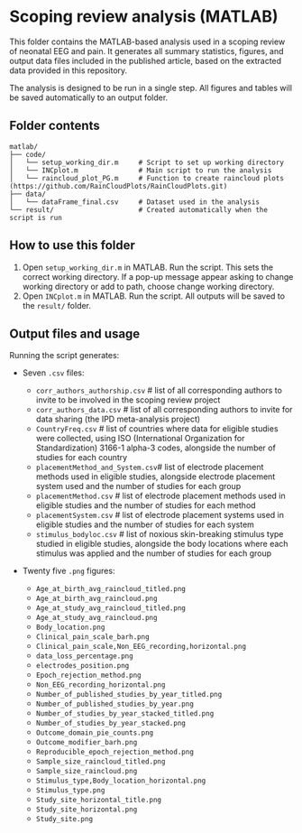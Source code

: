 # Scoping review analysis (MATLAB)

This folder contains the MATLAB-based analysis used in a scoping review of neonatal EEG and pain. It generates all summary statistics, figures, and output data files included in the published article, based on the extracted data provided in this repository.

The analysis is designed to be run in a single step. All figures and tables will be saved automatically to an output folder.

## Folder contents

```
matlab/
├── code/
│   └── setup_working_dir.m     # Script to set up working directory
│   └── INCplot.m               # Main script to run the analysis 
│   └── raincloud_plot_PG.m     # Function to create raincloud plots (https://github.com/RainCloudPlots/RainCloudPlots.git)
├── data/
│   └── dataFrame_final.csv     # Dataset used in the analysis
└── result/                     # Created automatically when the script is run
```

## How to use this folder

1. Open `setup_working_dir.m` in MATLAB. Run the script. This sets the correct working directory. If a pop-up message appear asking to change working directory or add to path, choose change working directory.
2. Open `INCplot.m` in MATLAB. Run the script. All outputs will be saved to the `result/` folder.

## Output files and usage

Running the script generates:

- Seven `.csv` files:

  - `corr_authors_authorship.csv`   # list of all corresponding authors to invite to be involved in the scoping review project
  - `corr_authors_data.csv`         # list of all corresponding authors to invite for data sharing (the IPD meta-analysis project)
  - `CountryFreq.csv`               # list of countries where data for eligible studies were collected, using ISO (International Organization for Standardization) 3166-1 alpha-3 codes, alongside the number of studies for each country
  - `placementMethod_and_System.csv`# list of electrode placement methods used in eligible studies, alongside electrode placement system used and the number of studies for each group
  - `placementMethod.csv`           # list of electrode placement methods used in eligible studies and the number of studies for each method
  - `placementSystem.csv`           # list of electrode placement systems used in eligible studies and the number of studies for each system
  - `stimulus_bodyloc.csv`          # list of noxious skin-breaking stimulus type studied in eligible studies, alongside the body locations where each stimulus was applied and the number of studies for each group

- Twenty five `.png` figures:

  - `Age_at_birth_avg_raincloud_titled.png` 
  - `Age_at_birth_avg_raincloud.png`
  - `Age_at_study_avg_raincloud_titled.png`
  - `Age_at_study_avg_raincloud.png`
  - `Body_location.png`
  - `Clinical_pain_scale_barh.png`
  - `Clinical_pain_scale,Non_EEG_recording,horizontal.png`
  - `data_loss_percentage.png`
  - `electrodes_position.png`
  - `Epoch_rejection_method.png`
  - `Non_EEG_recording_horizontal.png`
  - `Number_of_published_studies_by_year_titled.png`
  - `Number_of_published_studies_by_year.png`
  - `Number_of_studies_by_year_stacked_titled.png`
  - `Number_of_studies_by_year_stacked.png`
  - `Outcome_domain_pie_counts.png`
  - `Outcome_modifier_barh.png`
  - `Reproducible_epoch_rejection_method.png`
  - `Sample_size_raincloud_titled.png`
  - `Sample_size_raincloud.png`
  - `Stimulus_type,Body_location_horizontal.png`
  - `Stimulus_type.png`
  - `Study_site_horizontal_title.png`
  - `Study_site_horizontal.png`
  - `Study_site.png`